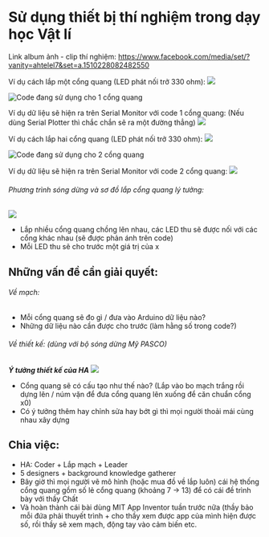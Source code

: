 # Sử dụng thiết bị thí nghiệm trong dạy học Vật lí

Link album ảnh - clip thí nghiệm: https://www.facebook.com/media/set/?vanity=ahtelel7&set=a.1510228082482550

Ví dụ cách lắp một cổng quang (LED phát nối trở 330 ohm):
![](https://media.discordapp.net/attachments/467378202575241244/769147726712930334/image0.jpg)

![Code đang sử dụng cho 1 cổng quang](https://github.com/ahtelel/thesis/blob/main/1Photogate.ino)

Ví dụ dữ liệu sẽ hiện ra trên Serial Monitor với code 1 cổng quang: (Nếu dùng Serial Plotter thì chắc chắn sẽ ra một đường thẳng)
![](https://cdn.discordapp.com/attachments/467378202575241244/769141206793584690/unknown.png)

Ví dụ cách lắp hai cổng quang (LED phát nối trở 330 ohm):
![](https://cdn.discordapp.com/attachments/467378202575241244/770133032039612426/image0.jpg)

![Code đang sử dụng cho 2 cổng quang](https://github.com/ahtelel/thesis/blob/main/2Photogate.ino)

Ví dụ dữ liệu sẽ hiện ra trên Serial Monitor với code 2 cổng quang:
![](https://cdn.discordapp.com/attachments/467378202575241244/770137615260581898/unknown.png)

###### Phương trình sóng dừng và sơ đồ lắp cổng quang lý tưởng:
![](https://media.discordapp.net/attachments/467378202575241244/769147105557741578/image0.jpg)
- Lắp nhiều cổng quang chồng lên nhau, các LED thu sẽ được nối với các cổng khác nhau (sẽ được phản ánh trên code)
- Mỗi LED thu sẽ cho trước một giá trị của x 

## Những vấn đề cần giải quyết:
###### Về mạch:
- Mỗi cổng quang sẽ đo gì / đưa vào Arduino dữ liệu nào?
- Những dữ liệu nào cần được cho trước (làm hằng số trong code?)
###### Về thiết kế: (dùng với bộ sóng dừng Mỹ PASCO)
***Ý tưởng thiết kế của HA***
![](https://cdn.discordapp.com/attachments/467378202575241244/769154062347272242/image0.jpg)
- Cổng quang sẽ có cấu tạo như thế nào? (Lắp vào bo mạch trắng rồi dựng lên / núm vặn để đưa cổng quang lên xuống để căn chuẩn cổng x0)
- Có ý tưởng thêm hay chỉnh sửa hay bớt gì thì mọi người thoải mái cùng nhau xây dựng
## Chia việc:
- HA: Coder + Lắp mạch + Leader
- 5 designers + background knowledge gatherer
- Bây giờ thì mọi người vẽ mô hình (hoặc mua đồ về lắp luôn) cái hệ thống cổng quang gồm số lẻ cổng quang (khoảng 7 -> 13) để có cái đề trình bày với thầy Chất
- Và hoàn thành cái bài dùng MIT App Inventor tuần trước nữa (thầy bảo mỗi đứa phải thuyết trình + cho thầy xem được app của mình hiện được số, rồi thầy sẽ xem mạch, động tay vào cảm biến etc.
